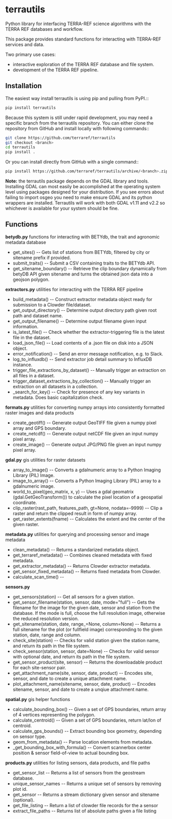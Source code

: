 # terrautils
<!--NOTE!!!
after updating this readme, please also update readme.rst
e.g. using 
     pandoc README.md readme.rst 
or https://pandoc.org/try
-->

Python library for interfacing TERRA-REF science algorithms with the TERRA REF databases and workflow.

This package provides standard functions for interacting with TERRA-REF services and data. 

Two primary use cases:
* interactive exploration of the TERRA REF database and file system.
* development of the TERRA REF pipeline. 

## Installation

The easiest way install terrautils is using pip and pulling from PyPI.::

```sh
pip install terrautils
```

Because this system is still under rapid development, you may need a 
specific branch from the terrautils repository. You can either clone 
the repository from GitHub and install locally with following commands::

```sh
git clone https://github.com/terraref/terrautils
git checkout <branch>
cd terrautils
pip install .
```

Or you can install directly from GitHub with a single command::

```sh
pip install https://github.com/terraref/terrautils/archive/<branch>.zip
```

**Note:** the terrautils package depends on the GDAL library 
and tools. Installing GDAL can most easily be accomplished at the 
operating system level using packages designed for your distribution.  If 
you see errors about failing to import osgeo you need to make ensure GDAL
and its python wrappers are installed. Terrautils will work with both GDAL
v1.11 and v2.2 so whichever is available for your system should be fine.


## Functions

**betydb.py** functions for interacting with BETYdb, the trait and agronomic metadata database
* get_sites() -- Gets list of stations from BETYdb, filtered by city or sitename prefix if provided.
* submit_traits() -- Submit a CSV containing traits to the BETYdb API.
* get_sitename_boundary() -- Retrieve the clip boundary dynamically from betyDB API given sitename
    and turns the obtained json data into a geojson polygon.

**extractors.py** utilities for interacting with the TERRA REF pipeline
* build_metadata() -- Construct extractor metadata object ready for submission to a Clowder file/dataset.
* get_output_directory() -- Determine output directory path given root path and dataset name.
* get_output_filename() -- Determine output filename given input information.
* is_latest_file() -- Check whether the extractor-triggering file is the latest file in the dataset.
* load_json_file() -- Load contents of a .json file on disk into a JSON object.
* error_notification() -- Send an error message notification, e.g. to Slack.
* log_to_influxdb() -- Send extractor job detail summary to InfluxDB instance.
* trigger_file_extractions_by_dataset() -- Manually trigger an extraction on all files in a dataset.
* trigger_dataset_extractions_by_collection() -- Manually trigger an extraction on all datasets in a collection.
* _search_for_key() -- Check for presence of any key variants in metadata. Does basic capitalization check.

**formats.py** utilities for converting numpy arrays into consistently formatted raster images and data products 
* create_geotiff() -- Generate output GeoTIFF file given a numpy pixel array and GPS boundary.
* create_netcdf() -- Generate output netCDF file given an input numpy pixel array.
* create_image() -- Generate output JPG/PNG file given an input numpy pixel array.

**gdal.py** gis utilities for raster datasets
* array_to_image() -- Converts a gdalnumeric array to a Python Imaging Library (PIL) Image.
* image_to_array() -- Converts a Python Imaging Library (PIL) array to a gdalnumeric image.
* world_to_pixel(geo_matrix, x, y) -- Uses a gdal geomatrix (gdal.GetGeoTransform()) to calculate the 
    pixel location of a geospatial coordinate.
* clip_raster(rast_path, features_path, gt=None, nodata=-9999) -- Clip a raster and return the clipped
    result in form of numpy array.
* get_raster_extents(fname) -- Calculates the extent and the center of the given raster.

**metadata.py** utilities for querying and processing sensor and image metadata 
* clean_metadata() -- Returns a standarized metadata object.
* get_terraref_metadata() -- Combines cleaned metadata with fixed metadata.
* get_extractor_metadata() -- Returns Clowder extractor metadata.
* get_sensor_fixed_metadata() -- Returns fixed metadata from Clowder.
* calculate_scan_time() -- 

**sensors.py**
* get_sensors(station) -- Get all sensors for a given station.
* get_sensor_filename(station, sensor, date, mode="full") -- Gets the filename for the image for the 
    given date, sensor and station from the database. If the mode is full, choose the full resolution 
    image, otherwise the reduced resolution version.
* get_sitename(station, date, range_=None, column=None) -- Returns a full sitename for the plot (or 
    fullfield image) corresponding to the given station, date, range and column.
* check_site(station) -- Checks for valid station given the station name, and return its path in the 
    file system.
* check_sensor(station, sensor, date=None) -- Checks for valid sensor with optional date, and return 
    its path in the file system.
* get_sensor_product(site, sensor) -- Returns the downloadable product for each site-sensor pair.
* get_attachment_name(site, sensor, date, product) -- Encodes site, sensor, and date to create a 
    unique attachment name.
* plot_attachment_name(sitename, sensor, date, product) -- Encodes sitename, sensor, and date to 
    create a unqiue attachment name.

**spatial.py** gis helper functions
* calculate_bounding_box() -- Given a set of GPS boundaries, return array of 4 vertices representing the polygon.
* calculate_centroid() -- Given a set of GPS boundaries, return lat/lon of centroid.
* calculate_gps_bounds() -- Extract bounding box geometry, depending on sensor type.
* geom_from_metadata() -- Parse location elements from metadata.
* _get_bounding_box_with_formula() -- Convert scannerbox center position & sensor field-of-view to actual bounding box.

**products.py** utilities for listing sensors, data products, and file paths
* get_sensor_list -- Returns a list of sensors from the geostream database.
* unique_sensor_names -- Returns a unique set of sensors by removing plot id.
* get_sensor -- Returns a stream dictionary given sensor and sitename (optional).
* get_file_listing -- Return a list of clowder file records for the a sensor
* extract_file_paths -- Returns list of absolute paths given a file listing
